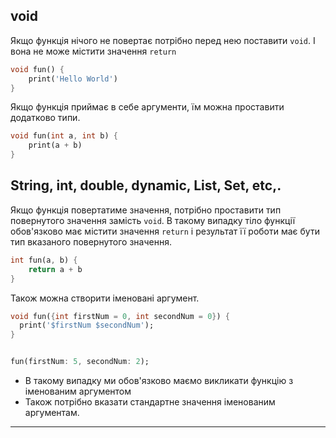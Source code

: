 ## void

Якщо функція нічого не повертає потрібно перед нею поставити `void`. І вона не може містити значення `return`

```dart
void fun() {
	print('Hello World')
}
```

Якщо функція приймає в себе аргументи, їм можна проставити додатково типи.

```dart
void fun(int a, int b) {
	print(a + b)
}
```

## String, int, double, dynamic, List, Set, etc,. 

Якщо функція повертатиме значення, потрібно проставити тип повернутого значення замість `void`. В такому випадку тіло функції обов'язково має містити значення `return` і результат її роботи має бути тип вказаного повернутого значення.

```dart
int fun(a, b) {
	return a + b
}
```

Також можна створити іменовані аргумент.

```dart
void fun({int firstNum = 0, int secondNum = 0}) {
  print('$firstNum $secondNum');
}


fun(firstNum: 5, secondNum: 2);
```

- В такому випадку ми обов'язково маємо викликати функцію з іменованим аргументом
- Також потрібно вказати стандартне значення іменованим аргументам.

---


